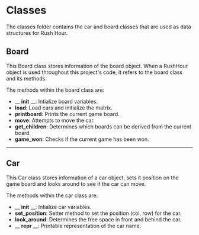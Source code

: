 # Classes

The classes folder contains the car and board classes that are used as data structures for Rush Hour.

## Board

This Board class stores information of the board object. When a RushHour object is used throughout this project's code, it refers to the board class and its methods.

The methods within the board class are:

* __ **init** __: Intialize board variables.
* **load**: Load cars and initialize the matrix.
* **printboard**: Prints the current game board.
* **move**: Attempts to move the car.
* **get_children**: Determines which boards can be derived from the current board.
* **game_won**: Checks if the current game has been won.

---

## Car

This Car class stores information of a car object, sets it position on the game board and looks around to see if the car can move.

The methods within the car class are:

* __ **init** __: Intialize car variables.
* **set_position**: Setter method to set the position (col, row) for the car.
* **look_around**: Determines the free space in front and behind the car.
* __ **repr** __: Printable representation of the car name.

